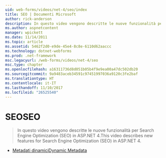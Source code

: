 ```yaml
---
uid: web-forms/videos/net-4/seo/index
title: SEO | Documenti Microsoft
author: rick-anderson
description: In questo video vengono descritte le nuove funzionalità per Search Engine Optimization (SEO) in ASP.NET 4.
ms.author: aspnetcontent
manager: wpickett
ms.date: 11/14/2011
ms.topic: article
ms.assetid: 5462f2d0-e9de-45e4-8c8e-6110d62aaccc
ms.technology: dotnet-webforms
ms.prod: .net-framework
msc.legacyurl: /web-forms/videos/net-4/seo
msc.type: chapter
ms.openlocfilehash: a16311736d8d051b05b4f9e9ea00a47dc502db20
ms.sourcegitcommit: 9a9483aceb34591c97451997036a9120c3fe2baf
ms.translationtype: HT
ms.contentlocale: it-IT
ms.lasthandoff: 11/10/2017
ms.locfileid: "26525540"
---
```

<a name="seo"></a><span data-ttu-id="02564-103">SEO</span><span class="sxs-lookup"><span data-stu-id="02564-103">SEO</span></span>
====================
> <span data-ttu-id="02564-104">In questo video vengono descritte le nuove funzionalità per Search Engine Optimization (SEO) in ASP.NET 4.</span><span class="sxs-lookup"><span data-stu-id="02564-104">This video describes new features for Search Engine Optimization (SEO) in ASP.NET 4.</span></span>


- [<span data-ttu-id="02564-105">Metadati dinamici</span><span class="sxs-lookup"><span data-stu-id="02564-105">Dynamic Metadata</span></span>](aspnet-4-quick-hit-dynamic-metadata.md)
